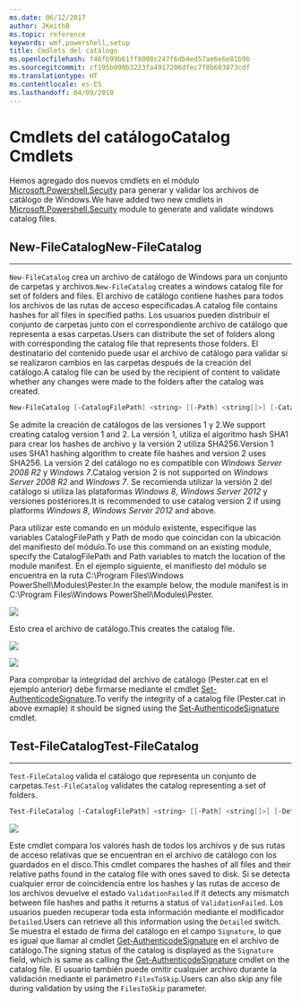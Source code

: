 ```yaml
---
ms.date: 06/12/2017
author: JKeithB
ms.topic: reference
keywords: wmf,powershell,setup
title: Cmdlets del catálogo
ms.openlocfilehash: f46fb99b61ff8008c247f6db4ed57ae6e6e81b9b
ms.sourcegitcommit: cf195b090b3223fa4917206dfec7f0b603873cdf
ms.translationtype: HT
ms.contentlocale: es-ES
ms.lasthandoff: 04/09/2018
---
```

# <a name="catalog-cmdlets"></a><span data-ttu-id="7d545-103">Cmdlets del catálogo</span><span class="sxs-lookup"><span data-stu-id="7d545-103">Catalog Cmdlets</span></span>

<span data-ttu-id="7d545-104">Hemos agregado dos nuevos cmdlets en el módulo [Microsoft.Powershell.Secuity](https://technet.microsoft.com/en-us/library/hh847877.aspx) para generar y validar los archivos de catálogo de Windows.</span><span class="sxs-lookup"><span data-stu-id="7d545-104">We have added two new cmdlets in [Microsoft.Powershell.Secuity](https://technet.microsoft.com/en-us/library/hh847877.aspx) module to generate and validate windows catalog files.</span></span>

## <a name="new-filecatalog"></a><span data-ttu-id="7d545-105">New-FileCatalog</span><span class="sxs-lookup"><span data-stu-id="7d545-105">New-FileCatalog</span></span>
--------------------------------

<span data-ttu-id="7d545-106">`New-FileCatalog` crea un archivo de catálogo de Windows para un conjunto de carpetas y archivos.</span><span class="sxs-lookup"><span data-stu-id="7d545-106">`New-FileCatalog` creates a windows catalog file for set of folders and files.</span></span> <span data-ttu-id="7d545-107">El archivo de catálogo contiene hashes para todos los archivos de las rutas de acceso especificadas.</span><span class="sxs-lookup"><span data-stu-id="7d545-107">A catalog file contains hashes for all files in specified paths.</span></span> <span data-ttu-id="7d545-108">Los usuarios pueden distribuir el conjunto de carpetas junto con el correspondiente archivo de catálogo que representa a esas carpetas.</span><span class="sxs-lookup"><span data-stu-id="7d545-108">Users can distribute the set of folders along with corresponding the catalog file that represents those folders.</span></span> <span data-ttu-id="7d545-109">El destinatario del contenido puede usar el archivo de catálogo para validar si se realizaron cambios en las carpetas después de la creación del catálogo.</span><span class="sxs-lookup"><span data-stu-id="7d545-109">A catalog file can be used by the recipient of content to validate whether any changes were made to the folders after the catalog was created.</span></span>

```powershell
New-FileCatalog [-CatalogFilePath] <string> [[-Path] <string[]>] [-CatalogVersion <int>] [-WhatIf] [-Confirm] [<CommonParameters>]
```
<span data-ttu-id="7d545-110">Se admite la creación de catálogos de las versiones 1 y 2.</span><span class="sxs-lookup"><span data-stu-id="7d545-110">We support creating catalog version 1 and 2.</span></span> <span data-ttu-id="7d545-111">La versión 1, utiliza el algoritmo hash SHA1 para crear los hashes de archivo y la versión 2 utiliza SHA256.</span><span class="sxs-lookup"><span data-stu-id="7d545-111">Version 1 uses SHA1 hashing algorithm to create file hashes and version 2 uses SHA256.</span></span> <span data-ttu-id="7d545-112">La versión 2 del catálogo no es compatible con *Windows Server 2008 R2* y *Windows 7*.</span><span class="sxs-lookup"><span data-stu-id="7d545-112">Catalog version 2 is not supported on *Windows Server 2008 R2* and *Windows 7*.</span></span> <span data-ttu-id="7d545-113">Se recomienda utilizar la versión 2 del catálogo si utiliza las plataformas *Windows 8*, *Windows Server 2012* y versiones posteriores.</span><span class="sxs-lookup"><span data-stu-id="7d545-113">It is recommended to use catalog version 2 if using platforms *Windows 8*, *Windows Server 2012* and above.</span></span>

<span data-ttu-id="7d545-114">Para utilizar este comando en un módulo existente, especifique las variables CatalogFilePath y Path de modo que coincidan con la ubicación del manifiesto del módulo.</span><span class="sxs-lookup"><span data-stu-id="7d545-114">To use this command on an existing module, specify the CatalogFilePath and Path variables to match the location of the module manifest.</span></span> <span data-ttu-id="7d545-115">En el ejemplo siguiente, el manifiesto del módulo se encuentra en la ruta C:\Program Files\Windows PowerShell\Modules\Pester.</span><span class="sxs-lookup"><span data-stu-id="7d545-115">In the example below, the module manifest is in C:\Program Files\Windows PowerShell\Modules\Pester.</span></span>

![](../images/NewFileCatalog.jpg)

<span data-ttu-id="7d545-116">Esto crea el archivo de catálogo.</span><span class="sxs-lookup"><span data-stu-id="7d545-116">This creates the catalog file.</span></span>

![](../images/CatalogFile1.jpg)

![](../images/CatalogFile2.jpg)

<span data-ttu-id="7d545-117">Para comprobar la integridad del archivo de catálogo (Pester.cat en el ejemplo anterior) debe firmarse mediante el cmdlet [Set-AuthenticodeSignature](https://technet.microsoft.com/library/hh849819.aspx).</span><span class="sxs-lookup"><span data-stu-id="7d545-117">To verify the integrity of a catalog file (Pester.cat in above exmaple) it should be signed using the [Set-AuthenticodeSignature](https://technet.microsoft.com/library/hh849819.aspx) cmdlet.</span></span>


## <a name="test-filecatalog"></a><span data-ttu-id="7d545-118">Test-FileCatalog</span><span class="sxs-lookup"><span data-stu-id="7d545-118">Test-FileCatalog</span></span>
--------------------------------

<span data-ttu-id="7d545-119">`Test-FileCatalog` valida el catálogo que representa un conjunto de carpetas.</span><span class="sxs-lookup"><span data-stu-id="7d545-119">`Test-FileCatalog` validates the catalog representing a set of folders.</span></span>

```powershell
Test-FileCatalog [-CatalogFilePath] <string> [[-Path] <string[]>] [-Detailed] [-FilesToSkip <string[]>] [-WhatIf] [-Confirm] [<CommonParameters>]
```

![](../images/TestFileCatalog.jpg)

<span data-ttu-id="7d545-120">Este cmdlet compara los valores hash de todos los archivos y de sus rutas de acceso relativas que se encuentran en el archivo de catálogo con los guardados en el disco.</span><span class="sxs-lookup"><span data-stu-id="7d545-120">This cmdlet compares the hashes of all files and their relative paths found in the catalog file with ones saved to disk.</span></span> <span data-ttu-id="7d545-121">Si se detecta cualquier error de coincidencia entre los hashes y las rutas de acceso de los archivos devuelve el estado `ValidationFailed`.</span><span class="sxs-lookup"><span data-stu-id="7d545-121">If it detects any mismatch between file hashes and paths it returns a status of `ValidationFailed`.</span></span>
<span data-ttu-id="7d545-122">Los usuarios pueden recuperar toda esta información mediante el modificador `Detailed`.</span><span class="sxs-lookup"><span data-stu-id="7d545-122">Users can retrieve all this information using the `Detailed` switch.</span></span> <span data-ttu-id="7d545-123">Se muestra el estado de firma del catálogo en el campo `Signature`, lo que es igual que llamar al cmdlet [Get-AuthenticodeSignature](https://technet.microsoft.com/en-us/library/hh849805.aspx) en el archivo de catálogo.</span><span class="sxs-lookup"><span data-stu-id="7d545-123">The signing status of the catalog is displayed as the `Signature` field, which is same as calling the [Get-AuthenticodeSignature](https://technet.microsoft.com/en-us/library/hh849805.aspx) cmdlet on the catalog file.</span></span>
<span data-ttu-id="7d545-124">El usuario también puede omitir cualquier archivo durante la validación mediante el parámetro `FilesToSkip`.</span><span class="sxs-lookup"><span data-stu-id="7d545-124">Users can also skip any file during validation by using the `FilesToSkip` parameter.</span></span>